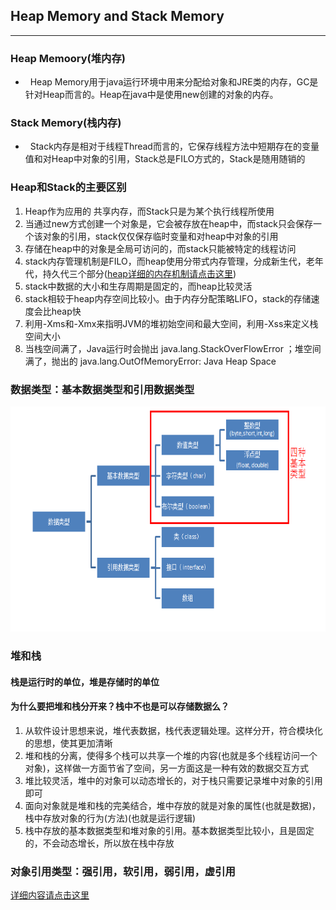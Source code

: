 ## Heap Memory and Stack Memory
---

### Heap Memoory(堆内存)
*   Heap Memory用于java运行环境中用来分配给对象和JRE类的内存，GC是针对Heap而言的。Heap在java中是使用new创建的对象的内存。

### Stack Memory(栈内存)
*   Stack内存是相对于线程Thread而言的，它保存线程方法中短期存在的变量值和对Heap中对象的引用，Stack总是FILO方式的，Stack是随用随销的

### Heap和Stack的主要区别
1. Heap作为应用的 共享内存，而Stack只是为某个执行线程所使用
2. 当通过new方式创建一个对象是，它会被存放在heap中，而stack只会保存一个该对象的引用，stack仅仅保存临时变量和对heap中对象的引用
3. 存储在heap中的对象是全局可访问的，而stack只能被特定的线程访问
4. stack内存管理机制是FILO，而heap使用分带式内存管理，分成新生代，老年代，持久代三个部分([heap详细的内存机制请点击这里](https://github.com/nullWolf007/Android/blob/master/Book/%E5%AE%89%E5%8D%93%20GC.md))
5. stack中数据的大小和生存周期是固定的，而heap比较灵活
6. stack相较于heap内存空间比较小。由于内存分配策略LIFO，stack的存储速度会比heap快
7. 利用-Xms和-Xmx来指明JVM的堆初始空间和最大空间，利用-Xss来定义栈空间大小
8. 当栈空间满了，Java运行时会抛出 java.lang.StackOverFlowError ；堆空间满了，抛出的 java.lang.OutOfMemoryError: Java Heap Space

### 数据类型：基本数据类型和引用数据类型

<img src="https://github.com/nullWolf007/images/blob/master/Java/heapStack/15165530-8a570626bf3741a1b4937759a89a5a93.png" width="630" height="360" />


### 堆和栈

#### 栈是运行时的单位，堆是存储时的单位
#### 为什么要把堆和栈分开来？栈中不也是可以存储数据么？
1. 从软件设计思想来说，堆代表数据，栈代表逻辑处理。这样分开，符合模块化的思想，使其更加清晰
2. 堆和栈的分离，使得多个栈可以共享一个堆的内容(也就是多个线程访问一个对象)，这样做一方面节省了空间，另一方面这是一种有效的数据交互方式
3. 堆比较灵活，堆中的对象可以动态增长的，对于栈只需要记录堆中对象的引用即可
4. 面向对象就是堆和栈的完美结合，堆中存放的就是对象的属性(也就是数据)，栈中存放对象的行为(方法)(也就是运行逻辑)
5. 栈中存放的基本数据类型和堆对象的引用。基本数据类型比较小，且是固定的，不会动态增长，所以放在栈中存放

### 对象引用类型：强引用，软引用，弱引用，虚引用
[详细内容请点击这里](https://github.com/nullWolf007/Notes/blob/master/Java/%E5%9B%9B%E7%A7%8D%E5%BC%95%E7%94%A8%E7%B1%BB%E5%9E%8B(GC%E7%9B%B8%E5%85%B3).md)
